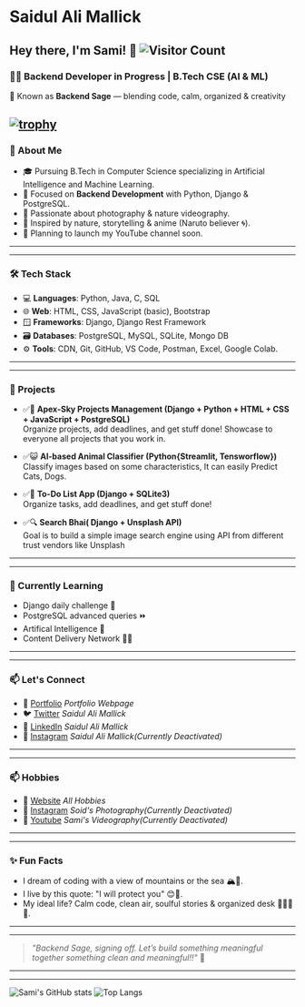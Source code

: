 # Saidul Ali Mallick
## Hey there, I'm Sami! 👋 ![Visitor Count](https://komarev.com/ghpvc/?username=saidulalimallick04&color=blue)

### 👨‍💻 Backend Developer in Progress | B.Tech CSE (AI & ML)

🔖 Known as **Backend Sage** — blending code, calm, organized & creativity

[![trophy](https://github-profile-trophy.vercel.app/?username=saidulalimallick04&theme=darkhub)](https://github.com/ryo-ma/github-profile-trophy)
---

### 🚀 About Me

- 🎓 Pursuing B.Tech in Computer Science specializing in Artificial Intelligence and Machine Learning.
- 🧠 Focused on **Backend Development** with Python, Django & PostgreSQL.
- 📸 Passionate about photography & nature videography.
- 🌿 Inspired by nature, storytelling & anime (Naruto believer 🌀).
- 🎥 Planning to launch my YouTube channel soon.

---
---
### 🛠️ Tech Stack

- 💻 **Languages**: Python, Java, C, SQL
- 🌐 **Web**: HTML, CSS, JavaScript (basic), Bootstrap
- 🪟 **Frameworks**: Django, Django Rest Framework
- 🗃️ **Databases**: PostgreSQL, MySQL, SQLite, Mongo DB
- ⚙️ **Tools**: CDN, Git, GitHub, VS Code, Postman, Excel, Google Colab.

---
---
### 📌 Projects

- ✅🧩 **Apex-Sky Projects Management (Django + Python + HTML + CSS + JavaScript + PostgreSQL)**  
  Organize projects, add deadlines, and get stuff done! Showcase to everyone all projects that you work in.

- ✅😺 **AI-based Animal Classifier (Python{Streamlit, Tensworflow})**
  Classify images based on some characteristics, It can easily Predict Cats, Dogs.

- ✅🚩 **To-Do List App (Django + SQLite3)**  
  Organize tasks, add deadlines, and get stuff done!

- ✅🔍 **Search Bhai( Django + Unsplash API)**  
  Goal is to build a  simple image search engine using API from different trust vendors like Unsplash 

---
---
### 🌱 Currently Learning

- Django daily challenge 💪
- PostgreSQL advanced queries ⏩
- Artifical Intelligence 🤖
- Content Delivery Network ⛓️‍💥

---
---

### 📫 Let's Connect

- 🔗 [Portfolio](https://saidulalimallick.pages.dev) *Portfolio Webpage*
- 🐦 [Twitter](https://x.com/saidulmallick04) *Saidul Ali Mallick*
- 💼 [LinkedIn](https://linkedin.com/in/saidulalimallick04) *Saidul Ali Mallick*
- 📸 [Instagram](https://www.instagram.com/saidulalimallick04) *Saidul Ali Mallick*_(Currently Deactivated)_
  
---
---

### 📫 Hobbies

- 🔗 [Website](https://saidulalimallick.pages.dev/hobbies) *All Hobbies*
- 📸 [Instagram](https://www.instagram.com/soidsphotography04/) *Soid's Photography*_(Currently Deactivated)_
- 💼 [Youtube](https://www.youtube.com/@samivideography04) *Sami's Videography*_(Currently Deactivated)_

---
---

### ✨ Fun Facts

- I dream of coding with a view of mountains or the sea 🏔️🌊.
- I live by this quote: "I will protect you" 😊🫡.
- My ideal life? Calm code, clean air, soulful stories & organized desk 🧘‍♂️🍃🙂.

---
---

> _"Backend Sage, signing off. Let’s build something meaningful together something clean and meaningful!!"_ 💙

---
---

![Sami's GitHub stats](https://github-readme-stats.vercel.app/api?username=saidulalimallick04&show_icons=true&theme=radical)
![Top Langs](https://github-readme-stats.vercel.app/api/top-langs/?username=saidulalimallick04&layout=compact&theme=radical)
